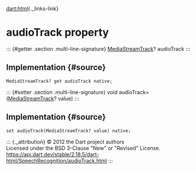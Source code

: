 [dart:html](../../dart-html/dart-html-library){._links-link}

audioTrack property
===================

::: {#getter .section .multi-line-signature}
[MediaStreamTrack](../mediastreamtrack-class)? audioTrack
:::

Implementation {#source}
--------------

``` {.language-dart data-language="dart"}
MediaStreamTrack? get audioTrack native;
```

::: {#setter .section .multi-line-signature}
void audioTrack=([MediaStreamTrack](../mediastreamtrack-class)? value)
:::

Implementation {#source}
--------------

``` {.language-dart data-language="dart"}
set audioTrack(MediaStreamTrack? value) native;
```

::: {._attribution}
© 2012 the Dart project authors\
Licensed under the BSD 3-Clause \"New\" or \"Revised\" License.\
<https://api.dart.dev/stable/2.18.5/dart-html/SpeechRecognition/audioTrack.html>
:::
